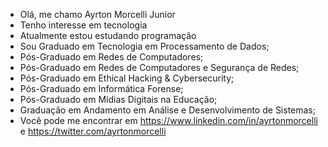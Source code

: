 - Olá, me chamo Ayrton Morcelli Junior
- Tenho interesse em tecnologia
- Atualmente estou estudando programação
- Sou Graduado em Tecnologia em Processamento de Dados;
- Pós-Graduado em Redes de Computadores;
- Pós-Graduado em Redes de Computadores e Segurança de Redes;
- Pós-Graduado em Ethical Hacking & Cybersecurity;
- Pós-Graduado em Informática Forense;
- Pós-Graduado em Mídias Digitais na Educação;
- Graduação em Andamento em Análise e Desenvolvimento de Sistemas;
- Você pode me encontrar em https://www.linkedin.com/in/ayrtonmorcelli e https://twitter.com/ayrtonmorcelli
<!---
morcelli/morcelli is a ✨ special ✨ repository because its `README.md` (this file) appears on your GitHub profile.
You can click the Preview link to take a look at your changes.
--->
